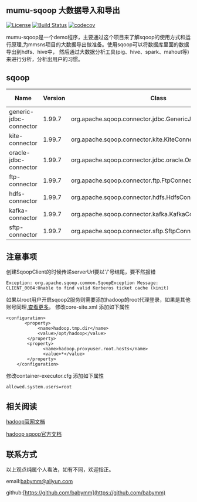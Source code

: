 ## mumu-sqoop 大数据导入和导出

[![License](https://img.shields.io/badge/License-Apache%202.0-blue.svg)](https://github.com/mumuhadoop/mumu-sqoop/blob/master/LICENSE)
[![Build Status](https://travis-ci.org/mumuhadoop/mumu-sqoop.svg?branch=master)](https://travis-ci.org/mumuhadoop/mumu-sqoop)
[![codecov](https://codecov.io/gh/mumuhadoop/mumu-sqoop/branch/master/graph/badge.svg)](https://codecov.io/gh/mumuhadoop/mumu-sqoop)

mumu-sqoop是一个demo程序，主要通过这个项目来了解sqoop的使用方式和运行原理,为mmsns项目的大数据导出做准备。使用sqoop可以将数据库里面的数据导出到hdfs、hive中，
然后通过大数据分析工具(pig、hive、spark、mahout等)来进行分析，分析出用户的习惯。


## sqoop

Name | Version | Class | Supported Directions
---|---|---|---
generic-jdbc-connector | 1.99.7 | org.apache.sqoop.connector.jdbc.GenericJdbcConnector        | FROM/TO
kite-connector         | 1.99.7 | org.apache.sqoop.connector.kite.KiteConnector               | FROM/TO
oracle-jdbc-connector  | 1.99.7 | org.apache.sqoop.connector.jdbc.oracle.OracleJdbcConnector  | FROM/TO
ftp-connector          | 1.99.7 | org.apache.sqoop.connector.ftp.FtpConnector                 | TO
hdfs-connector         | 1.99.7 | org.apache.sqoop.connector.hdfs.HdfsConnector               | FROM/TO
kafka-connector        | 1.99.7 | org.apache.sqoop.connector.kafka.KafkaConnector             | TO
sftp-connector         | 1.99.7 | org.apache.sqoop.connector.sftp.SftpConnector               | TO

## 注意事项
创建SqoopClient的时候传递serverUrl要以'/'号结尾，要不然报错
```
Exception: org.apache.sqoop.common.SqoopException Message: CLIENT_0004:Unable to find valid Kerberos ticket cache (kinit)
```

如果以root用户开启sqoop2服务则需要添加hadoop的root代理登录，如果是其他账号同理,[查看更多](http://sqoop.apache.org/docs/1.99.7/admin/Installation.html)。
修改core-site.xml 添加如下属性
```
<configuration>
       <property>
            <name>hadoop.tmp.dir</name>
            <value>/opt/hadoop</value>
        </property>
        <property>
              <name>hadoop.proxyuser.root.hosts</name>
              <value>*</value>
        </property>
    </configuration>
```


修改container-executor.cfg 添加如下属性
```
allowed.system.users=root
```


## 相关阅读
[hadoop官网文档](http://hadoop.apache.org)

[hadoop sqoop官方文档](http://sqoop.apache.org/docs/1.99.7/index.html)

## 联系方式

以上观点纯属个人看法，如有不同，欢迎指正。

email:<babymm@aliyun.com>

github:[https://github.com/babymm](https://github.com/babymm)